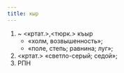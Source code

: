 ```yaml
---
title: кыр
---
```


1. ~ <кртат.>,<тюрк.> къыр
    * «холм, возвышенность»;
    * «поле, степь; равнина; луг»;
2. <кртат.> «светло-серый; седой»;
3. РПН
